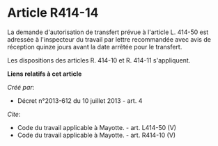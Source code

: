 # Article R414-14

La demande d'autorisation de transfert prévue à l'article L. 414-50 est adressée à l'inspecteur du travail par lettre
recommandée avec avis de réception quinze jours avant la date arrêtée pour le transfert. 

Les dispositions des articles R. 414-10 et R. 414-11 s'appliquent.

**Liens relatifs à cet article**

_Créé par_:

  - Décret n°2013-612 du 10 juillet 2013 - art. 4

_Cite_:

  - Code du travail applicable à Mayotte. - art. L414-50 (V)
  - Code du travail applicable à Mayotte. - art. R414-10 (V)
